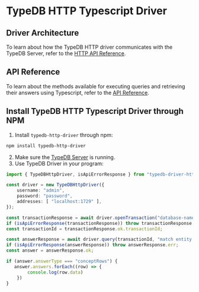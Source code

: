 # TypeDB HTTP Typescript Driver

## Driver Architecture

To learn about how the TypeDB HTTP driver communicates with the TypeDB Server,
refer to the [HTTP API Reference](https://typedb.com/docs/reference/http-api).

## API Reference

To learn about the methods available for executing queries and retrieving their answers using Typescript, refer to
the [API Reference](https://typedb.com/docs/reference/http-drivers/typescript).

## Install TypeDB HTTP Typescript Driver through NPM

1. Install `typedb-http-driver` through npm:

```bash
npm install typedb-http-driver
```

2. Make sure the [TypeDB Server](https://docs.typedb.com/docs/running-typedb/install-and-run#start-the-typedb-server) is
   running.
3. Use TypeDB Driver in your program:

```ts
import { TypeDBHttpDriver, isApiErrorResponse } from "typedb-driver-http";

const driver = new TypeDBHttpDriver({
    username: "admin",
    password: "password",
    addresses: [ "localhost:1729" ],
});

const transactionResponse = await driver.openTransaction("database-name", "read");
if (isApiErrorResponse(transactionResponse)) throw transactionResponse.err;
const transactionId = transactionResponse.ok.transactionId;

const answerResponse = await driver.query(transactionId, "match entity $x;");
if (isApiErrorResponse(answerResponse)) throw answerResponse.err;
const answer = answerResponse.ok;

if (answer.answerType === "conceptRows") {
   answer.answers.forEach((row) => {
        console.log(row.data)
    })
}
```

